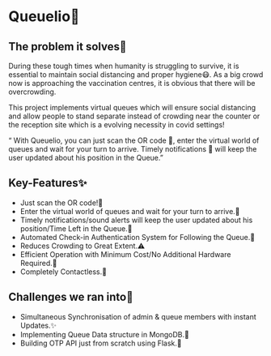 # Queuelio👥


## The problem it solves🎯
During these tough times when humanity is struggling to survive, it is essential to maintain social distancing and proper hygiene😷. As a big crowd now is approaching the vaccination centres, it is obvious that there will be overcrowding.

This project implements virtual queues which will ensure social distancing and allow people to stand separate instead of crowding near the counter or the reception site which is a evolving necessity in covid settings!

“ With Queuelio, you can just scan the OR code 📱, enter the virtual world of queues and wait for your turn to arrive. Timely notifications 🔔 will keep the user updated about his position in the Queue.”

## Key-Features✨
- Just scan the OR code!📱
- Enter the virtual world of queues and wait for your turn to arrive.👥
- Timely notifications/sound alerts will keep the user updated about his position/Time Left in the Queue.🔔
- Automated Check-in Authentication System for Following the Queue.🔐
- Reduces Crowding to Great Extent.⚠️
- Efficient Operation with Minimum Cost/No Additional Hardware Required.💸
- Completely Contactless.🙏

## Challenges we ran into🚧
- Simultaneous Synchronisation of admin & queue members with instant Updates.✨
- Implementing Queue Data structure in MongoDB.📃
- Building OTP API just from scratch using Flask.📝
